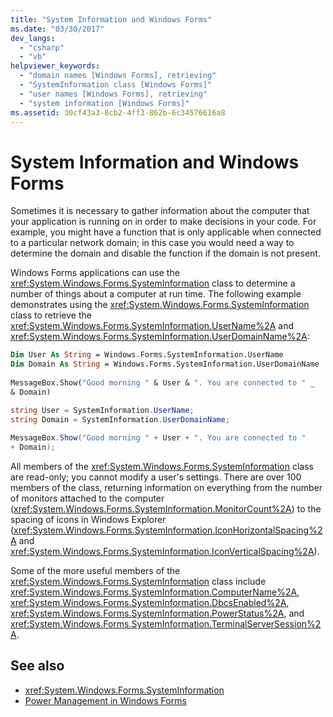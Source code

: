 ```yaml
---
title: "System Information and Windows Forms"
ms.date: "03/30/2017"
dev_langs: 
  - "csharp"
  - "vb"
helpviewer_keywords: 
  - "domain names [Windows Forms], retrieving"
  - "SystemInformation class [Windows Forms]"
  - "user names [Windows Forms], retrieving"
  - "system information [Windows Forms]"
ms.assetid: 30cf43a3-8cb2-4ff3-862b-6c34576616a8
---
```

# System Information and Windows Forms
Sometimes it is necessary to gather information about the computer that your application is running on in order to make decisions in your code. For example, you might have a function that is only applicable when connected to a particular network domain; in this case you would need a way to determine the domain and disable the function if the domain is not present.  
  
 Windows Forms applications can use the <xref:System.Windows.Forms.SystemInformation> class to determine a number of things about a computer at run time. The following example demonstrates using the <xref:System.Windows.Forms.SystemInformation> class to retrieve the <xref:System.Windows.Forms.SystemInformation.UserName%2A> and <xref:System.Windows.Forms.SystemInformation.UserDomainName%2A>:  
  
```vb  
Dim User As String = Windows.Forms.SystemInformation.UserName  
Dim Domain As String = Windows.Forms.SystemInformation.UserDomainName  
  
MessageBox.Show("Good morning " & User & ". You are connected to " _  
& Domain)  
```  
  
```csharp  
string User = SystemInformation.UserName;  
string Domain = SystemInformation.UserDomainName;  
  
MessageBox.Show("Good morning " + User + ". You are connected to "
+ Domain);
```  
  
 All members of the <xref:System.Windows.Forms.SystemInformation> class are read-only; you cannot modify a user's settings. There are over 100 members of the class, returning information on everything from the number of monitors attached to the computer (<xref:System.Windows.Forms.SystemInformation.MonitorCount%2A>) to the spacing of icons in Windows Explorer (<xref:System.Windows.Forms.SystemInformation.IconHorizontalSpacing%2A> and <xref:System.Windows.Forms.SystemInformation.IconVerticalSpacing%2A>).  
  
 Some of the more useful members of the <xref:System.Windows.Forms.SystemInformation> class include <xref:System.Windows.Forms.SystemInformation.ComputerName%2A>, <xref:System.Windows.Forms.SystemInformation.DbcsEnabled%2A>, <xref:System.Windows.Forms.SystemInformation.PowerStatus%2A>, and <xref:System.Windows.Forms.SystemInformation.TerminalServerSession%2A>.  
  
## See also

- <xref:System.Windows.Forms.SystemInformation>
- [Power Management in Windows Forms](power-management-in-windows-forms.md)

